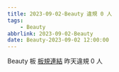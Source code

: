 ```yaml
---
title: 2023-09-02-Beauty 違規 0 人
tags:
    - Beauty
abbrlink: 2023-09-02-Beauty
date: Beauty-2023-09-02 12:00:00
---
```

Beauty 板 [板規連結](https://www.ptt.cc/bbs/Beauty/M.1630069980.A.84B.html)
昨天違規 0 人
